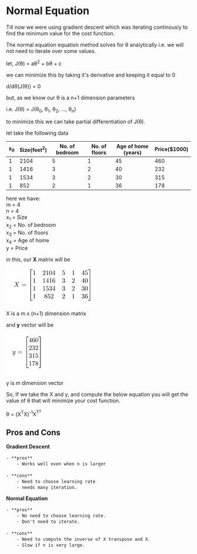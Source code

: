 # Normal Equation

Till now we were using gradient descent which was iterating continously to find the minimum value for the cost function.  

The normal equation equation method solves for &theta; analytically i.e. we will not need to iterate over some values.  

let, J(&theta;) = a&theta;<sup>2</sup> + b&theta; + c

we can minimize this by taking it's derivative and keeping it equal to 0  

d/d&theta;(J(&theta;)) = 0

but, as we know our &theta; is a n+1 dimension parameters

i.e. J(&theta;) = J(&theta;<sub>0</sub>, &theta;<sub>1</sub>, &theta;<sub>2</sub>, ..., &theta;<sub>n</sub>)

to minimize this we can take partial differentiation of J(&theta;).

let take the following data  

| x<sub>0</sub> | Size(feet<sup>2</sup>) | No. of bedroom | No. of floors | Age of home (years) | Price($1000) |
|-------|-------|-------|-------|-------|-------|
| 1 | 2104 | 5 | 1 | 45 | 460 |  
| 1 | 1416 | 3 | 2 | 40 | 232 |  
| 1 | 1534 | 3 | 2 | 30 | 315 |  
| 1 | 852  | 2 | 1 | 36 | 178 |  

here we have:  
m = 4  
n = 4  
x<sub>1</sub> = Size  
x<sub>2</sub> = No. of bedroom  
x<sub>3</sub> = No. of floors  
x<sub>4</sub> = Age of home  
y = Price  

in this, our **X** matrix will be  

![](../../assets/x_matrix.png)

X is a m x (n+1) dimension matrix  

and **y** vector will be  

![](../../assets/y_vector.png)

y is m dimension vector  

So, If we take the X and y, and compute the below equation you will get the value of &theta; that will minimize your cost function.  

&theta; = (X<sup>T</sup>X)<sup>-1</sup>X<sup>T<sup>y

## Pros and Cons

**Gradient Descent**

    - **pros**
        - Works well even when n is larger

    - **cons**
        - Need to choose learning rate
        - needs many iteration.

**Normal Equation**

    - **pros**
        - No need to choose learning rate.
        - Don't need to iterate.

    - **cons**
        - Need to compute the inverse of X transpose and X.
        - Slow if n is very large.
